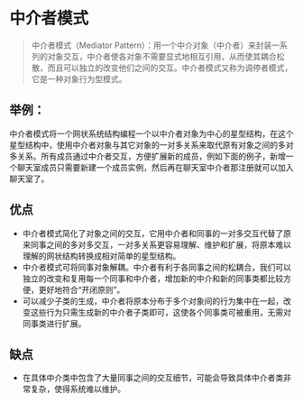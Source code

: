 # 中介者模式

> 中介者模式（Mediator Pattern）：用一个中介对象（中介者）来封装一系列的对象交互，中介者使各对象不需要显式地相互引用，从而使其耦合松散，而且可以独立的改变他们之间的交互。中介者模式又称为调停者模式，它是一种对象行为型模式。

## 举例：

中介者模式将一个网状系统结构编程一个以中介者对象为中心的星型结构，在这个星型结构中，使用中介者对象与其它对象的一对多关系来取代原有对象之间的多对多关系。所有成员通过中介者交互，方便扩展新的成员，例如下面的例子，新增一个聊天室成员只需要新建一个成员实例，然后再在聊天室中介者那注册就可以加入聊天室了。

## 优点

- 中介者模式简化了对象之间的交互，它用中介者和同事的一对多交互代替了原来同事之间的多对多交互，一对多关系更容易理解、维护和扩展，将原本难以理解的网状结构转换成相对简单的星型结构。
- 中介者模式可将同事对象解耦。中介者有利于各同事之间的松耦合，我们可以独立的改变和复用每一个同事和中介者，增加新的中介和新的同事类都比较方便，更好地符合“开闭原则”。
- 可以减少子类的生成，中介者将原本分布于多个对象间的行为集中在一起，改变这些行为只需生成新的中介者子类即可，这使各个同事类可被重用，无需对同事类进行扩展。

## 缺点

- 在具体中介类中包含了大量同事之间的交互细节，可能会导致具体中介者类非常复杂，使得系统难以维护。
